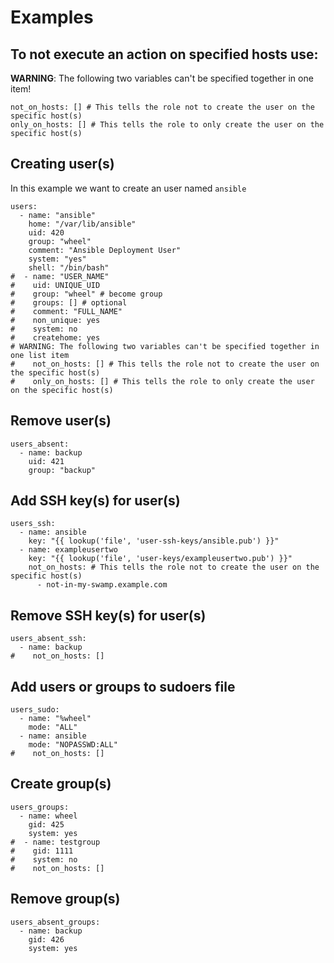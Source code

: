 # Examples

## To not execute an action on specified hosts use:
**WARNING**: The following two variables can't be specified together in one item!
```
not_on_hosts: [] # This tells the role not to create the user on the specific host(s)
only_on_hosts: [] # This tells the role to only create the user on the specific host(s)
```

## Creating user(s)
In this example we want to create an user named `ansible`
```
users:
  - name: "ansible"
    home: "/var/lib/ansible"
    uid: 420
    group: "wheel"
    comment: "Ansible Deployment User"
    system: "yes"
    shell: "/bin/bash"
#  - name: "USER_NAME"
#    uid: UNIQUE_UID
#    group: "wheel" # become group
#    groups: [] # optional
#    comment: "FULL_NAME"
#    non_unique: yes
#    system: no
#    createhome: yes
# WARNING: The following two variables can't be specified together in one list item
#    not_on_hosts: [] # This tells the role not to create the user on the specific host(s)
#    only_on_hosts: [] # This tells the role to only create the user on the specific host(s)
```

## Remove user(s)
```
users_absent:
  - name: backup
    uid: 421
    group: "backup"
```

## Add SSH key(s) for user(s)
```
users_ssh:
  - name: ansible
    key: "{{ lookup('file', 'user-ssh-keys/ansible.pub') }}"
  - name: exampleusertwo
    key: "{{ lookup('file', 'user-keys/exampleusertwo.pub') }}"
    not_on_hosts: # This tells the role not to create the user on the specific host(s)
      - not-in-my-swamp.example.com
```

## Remove SSH key(s) for user(s)
```
users_absent_ssh:
  - name: backup
#    not_on_hosts: []
```

## Add users or groups to sudoers file
```
users_sudo:
  - name: "%wheel"
    mode: "ALL"
  - name: ansible
    mode: "NOPASSWD:ALL"
#    not_on_hosts: []
```

## Create group(s)
```
users_groups:
  - name: wheel
    gid: 425
    system: yes
#  - name: testgroup
#    gid: 1111
#    system: no
#    not_on_hosts: []
```

## Remove group(s)
```
users_absent_groups:
  - name: backup
    gid: 426
    system: yes
```
